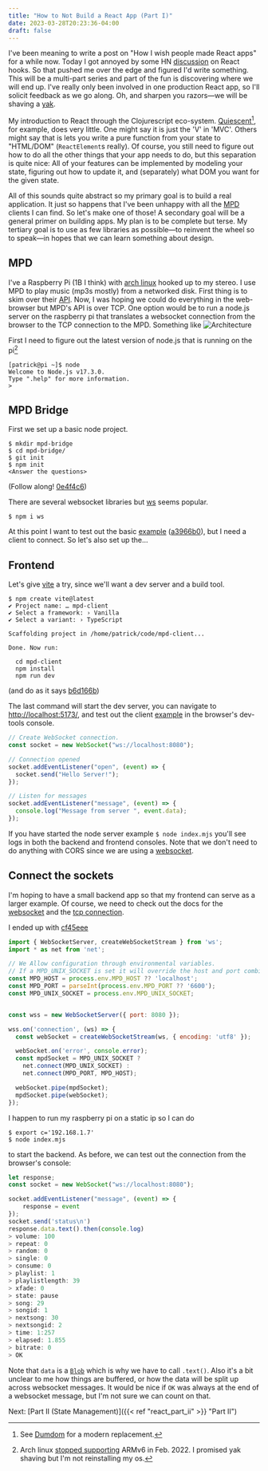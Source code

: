 ```yaml
---
title: "How to Not Build a React App (Part I)"
date: 2023-03-28T20:23:36-04:00
draft: false
---
```


I've been meaning to write a post on "How I wish people made React apps" for a while now. Today I got annoyed by some HN [discussion](https://news.ycombinator.com/item?id=35270877) on React hooks.
So that pushed me over the edge and figured I'd write something. This will be a multi-part series and part of the fun is discovering where we will end up. I've really only been involved in one production 
React app, so I'll solicit feedback as we go along. Oh, and sharpen you razors&mdash;we will be shaving a [yak](https://projects.csail.mit.edu/gsb/old-archive/gsb-archive/gsb2000-02-11.html).

My introduction to React through the Clojurescript eco-system. [Quiescent](https://github.com/levand/quiescent#rationale)[^dumdom], for example, does very little. One might say it is just the 'V' in 'MVC'. Others
might say that is lets you write a pure function from your state to "HTML/DOM" (`ReactElement`s really). Of course, you still need to figure out how to do all the other things that your app needs to do, but this separation is quite nice:
All of your features can be implemented by modeling your state, figuring out how to update it, and (separately) what DOM you want for the given state.
[^dumdom]: See [Dumdom](https://github.com/cjohansen/dumdom) for a modern replacement.

All of this sounds quite abstract so my primary goal is to build a real application. It just so happens that I've been unhappy with all the [MPD](https://code.visualstudio.com/Docs/languages/markdown) clients I can find. So let's make one of those!
A secondary goal will be a general primer on building apps. My plan is to be complete but terse. My tertiary goal is to use as few libraries as possible&mdash;to reinvent the wheel so to speak&mdash;in hopes that we can learn something about design.

## MPD
I've a Raspberry Pi (1B I think) with [arch linux](https://bbs.archlinux.org/viewtopic.php?id=259639) hooked up to my stereo. I use MPD to play music (mp3s mostly) from a networked disk. First thing is to skim over their [API](https://mpd.readthedocs.io/en/latest/protocol.html).
Now, I was hoping we could do everything in the web-browser but MPD's API is over TCP. One option would be to run a node.js server on the raspberry pi that translates a websocket connection from the browser to the TCP connection to the MPD. Something like ![Architecture](/architecture.svg)

First I need to figure out the latest version of node.js that is running on the pi[^arch] 
```shell
[patrick@pi ~]$ node
Welcome to Node.js v17.3.0.
Type ".help" for more information.
> 
```
[^arch]: Arch linux [stopped supporting](https://archlinuxarm.org/forum/viewtopic.php?f=3&t=15721) ARMv6 in Feb. 2022. I promised yak shaving but I'm not reinstalling my os.

## MPD Bridge
First we set up a basic node project.
```shell
$ mkdir mpd-bridge
$ cd mpd-bridge/
$ git init
$ npm init
<Answer the questions>
```
(Follow along! [0e4f4c6](https://github.com/patrickthebold/mpd-bridge/tree/0e4f4c6df2978999e3716ebce1413bcfd9f3f144))

There are several websocket libraries but [ws](https://github.com/websockets/ws) seems popular.
```shell
$ npm i ws
```

At this point I want to test out the basic [example](https://github.com/websockets/ws#simple-server) ([a3966b0](https://github.com/patrickthebold/mpd-bridge/blob/a3966b070417c53f02a9c5ab83736c303f335a47/index.mjs)), but I need a client to connect. So let's also set up the...

## Frontend

Let's give [vite](https://vitejs.dev/guide/) a try, since we'll want a dev server and a build tool.
```shell
$ npm create vite@latest 
✔ Project name: … mpd-client
✔ Select a framework: › Vanilla
✔ Select a variant: › TypeScript

Scaffolding project in /home/patrick/code/mpd-client...

Done. Now run:

  cd mpd-client
  npm install
  npm run dev

```
(and do as it says [b6d166b](https://github.com/patrickthebold/mpd-client/tree/b6d166b050008dd51c37203887a9b22d16fb90ce))

The last command will start the dev server, you can navigate to [http://localhost:5173/](http://localhost:5173/), and test out the client [example](https://developer.mozilla.org/en-US/docs/Web/API/WebSocket#examples) in the browser's dev-tools console.

```js
// Create WebSocket connection.
const socket = new WebSocket("ws://localhost:8080");

// Connection opened
socket.addEventListener("open", (event) => {
  socket.send("Hello Server!");
});

// Listen for messages
socket.addEventListener("message", (event) => {
  console.log("Message from server ", event.data);
});

```
If you have started the node server example `$ node index.mjs` you'll see logs in both the backend and frontend consoles.
Note that we don't need to do anything with CORS since we are using a [websocket](https://blog.securityevaluators.com/websockets-not-bound-by-cors-does-this-mean-2e7819374acc).

## Connect the sockets

I'm hoping to have a small backend app so that my frontend can serve as a larger example. Of course, we need to check out the docs for the [websocket](https://github.com/websockets/ws#use-the-nodejs-streams-api) and the [tcp connection](https://github.com/websockets/ws#use-the-nodejs-streams-api).

I ended up with [cf45eee](https://github.com/patrickthebold/mpd-bridge/blob/cf45eee7a5221276fca7bd37f79b8c8d3d36f275/index.mjs)
```js
import { WebSocketServer, createWebSocketStream } from 'ws';
import * as net from 'net';

// We Allow configuration through environmental variables.
// If a MPD_UNIX_SOCKET is set it will override the host and port combination.
const MPD_HOST = process.env.MPD_HOST ?? 'localhost';
const MPD_PORT = parseInt(process.env.MPD_PORT ?? '6600');
const MPD_UNIX_SOCKET = process.env.MPD_UNIX_SOCKET;


const wss = new WebSocketServer({ port: 8080 });

wss.on('connection', (ws) => {
  const webSocket = createWebSocketStream(ws, { encoding: 'utf8' });

  webSocket.on('error', console.error);
  const mpdSocket = MPD_UNIX_SOCKET ? 
    net.connect(MPD_UNIX_SOCKET) :  
    net.connect(MPD_PORT, MPD_HOST);

  webSocket.pipe(mpdSocket);
  mpdSocket.pipe(webSocket);
});
```
I happen to run my raspberry pi on a static ip so I can do 

```shell
$ export c='192.168.1.7' 
$ node index.mjs
``` 
to start the backend.
As before, we can test out the connection from the browser's console:

```js
let response;
const socket = new WebSocket("ws://localhost:8080");

socket.addEventListener("message", (event) => {
    response = event
});
socket.send('status\n')
response.data.text().then(console.log)
> volume: 100
> repeat: 0
> random: 0
> single: 0
> consume: 0
> playlist: 1
> playlistlength: 39
> xfade: 0
> state: pause
> song: 29
> songid: 1
> nextsong: 30
> nextsongid: 2
> time: 1:257
> elapsed: 1.855
> bitrate: 0
> OK
```

Note that `data` is a [`Blob`](https://developer.mozilla.org/en-US/docs/Web/API/Blob/text) which is why we have to call `.text()`. Also it's a bit unclear to me how things are buffered, or how the data will be split up across websocket messages. It would be nice if `OK` was always at the end of a websocket message, but I'm not sure we can count on that.

Next: [Part II (State Management)]({{< ref "react_part_ii" >}} "Part II")
